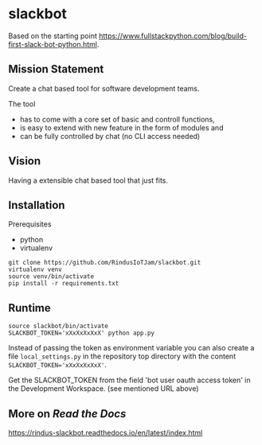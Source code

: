 # slackbot

Based on the starting point 
https://www.fullstackpython.com/blog/build-first-slack-bot-python.html.

## Mission Statement

Create a chat based tool for software development teams.

The tool

- has to come with a core set of basic and controll functions,
- is easy to extend with new feature in the form of modules and
- can be fully controlled by chat (no CLI access needed)

## Vision

Having a extensible chat based tool that just fits. 

## Installation

Prerequisites

- python
- virtualenv 

```
git clone https://github.com/RindusIoTJam/slackbot.git
virtualenv venv
source venv/bin/activate
pip install -r requirements.txt
```

## Runtime

```
source slackbot/bin/activate
SLACKBOT_TOKEN='xXxXxXxXxX' python app.py
```

Instead of passing the token as environment variable you can also create a
file `local_settings.py` in the repository top directory with the content
`SLACKBOT_TOKEN='xXxXxXxXxX'`.

Get the SLACKBOT_TOKEN from the field 'bot user oauth access token' in the
Development Workspace. (see mentioned URL above)

## More on _Read the Docs_

https://rindus-slackbot.readthedocs.io/en/latest/index.html